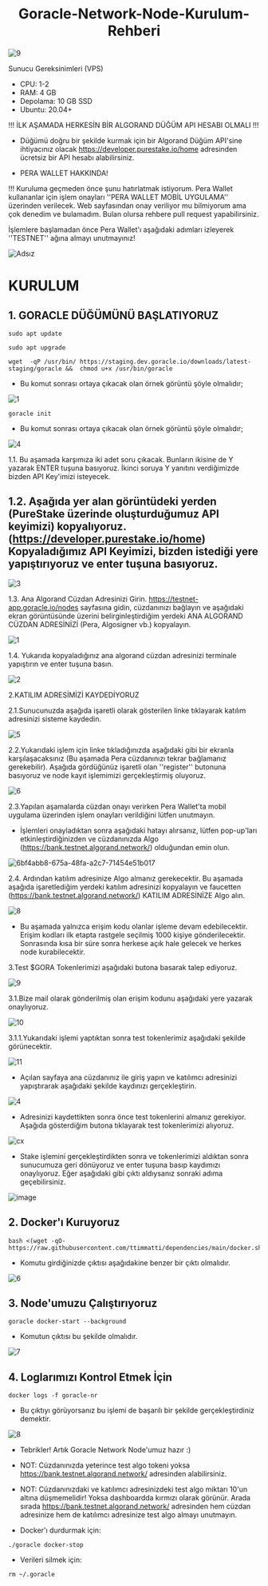 <h1 align="center"> Goracle-Network-Node-Kurulum-Rehberi </h1>

![9](https://user-images.githubusercontent.com/98269269/224926668-6981427e-56d4-4d2a-9df6-e8ff8e134246.png)

Sunucu Gereksinimleri (VPS)
- CPU: 1-2
- RAM: 4 GB
- Depolama: 10 GB SSD
- Ubuntu: 20.04+

!!! İLK AŞAMADA HERKESİN BİR ALGORAND DÜĞÜM API HESABI OLMALI !!!

- Düğümü doğru bir şekilde kurmak için bir Algorand Düğüm API'sine ihtiyacınız olacak
https://developer.purestake.io/home adresinden ücretsiz bir API hesabı alabilirsiniz.

- PERA WALLET HAKKINDA!

!!! Kuruluma geçmeden önce şunu hatırlatmak istiyorum. Pera Wallet kullananlar için işlem onayları ''PERA WALLET MOBİL UYGULAMA'' üzerinden verilecek. Web sayfasından onay veriliyor mu bilmiyorum ama çok denedim ve bulamadım. Bulan olursa rehbere pull request yapabilirsiniz.

İşlemlere başlamadan önce Pera Wallet'ı aşağıdaki adımları izleyerek ''TESTNET'' ağına almayı unutmayınız!

![Adsız](https://user-images.githubusercontent.com/98269269/225688767-12f10e7b-9d1c-4083-95d0-b34ae9c59088.png)


# KURULUM

## 1. GORACLE DÜĞÜMÜNÜ BAŞLATIYORUZ
```
sudo apt update 
```
```
sudo apt upgrade
```

```
wget  -qP /usr/bin/ https://staging.dev.goracle.io/downloads/latest-staging/goracle &&  chmod u+x /usr/bin/goracle
```
- Bu komut sonrası ortaya çıkacak olan örnek görüntü şöyle olmalıdır;

![1](https://user-images.githubusercontent.com/98269269/224921641-b031d523-6e00-45af-8301-b596f796be54.png)

```
goracle init
```

- Bu komut sonrası ortaya çıkacak olan örnek görüntü şöyle olmalıdır;

![4](https://user-images.githubusercontent.com/98269269/226686230-fd82373f-fdc5-48aa-aca5-5438fa83850a.png)

1.1. Bu aşamada karşımıza iki adet soru çıkacak. Bunların ikisine de Y yazarak ENTER tuşuna basıyoruz. İkinci soruya Y yanıtını verdiğimizde bizden API Key'imizi isteyecek. 

## 1.2. Aşağıda yer alan görüntüdeki yerden (PureStake üzerinde oluşturduğumuz API keyimizi) kopyalıyoruz. (https://developer.purestake.io/home) Kopyaladığımız API Keyimizi, bizden istediği yere yapıştırıyoruz ve enter tuşuna basıyoruz.

![3](https://user-images.githubusercontent.com/98269269/224922901-2de5deea-549d-48d2-bbbc-ea4400952a64.png)

1.3. Ana Algorand Cüzdan Adresinizi Girin. https://testnet-app.goracle.io/nodes sayfasına gidin, cüzdanınızı bağlayın ve aşağıdaki ekran görüntüsünde üzerini belirginleştirdiğim yerdeki ANA ALGORAND CÜZDAN ADRESİNİZİ (Pera, Algosigner vb.) kopyalayın.

![1](https://user-images.githubusercontent.com/98269269/226684510-92b834ba-d963-4ddd-b22a-22aa12e62ddc.png)

1.4. Yukarıda kopyaladığınız ana algorand  cüzdan adresinizi terminale yapıştırın ve enter tuşuna basın.

![2](https://user-images.githubusercontent.com/98269269/226685577-9fe76cf5-b95b-4424-ac25-cceabcf0115c.png)


2.KATILIM ADRESİMİZİ KAYDEDİYORUZ

2.1.Sunucunuzda aşağıda işaretli olarak gösterilen linke tıklayarak katılım adresinizi sisteme kaydedin.

![5](https://user-images.githubusercontent.com/98269269/226687000-00f404c7-51a8-4da6-9723-7308301a2f1f.png)

2.2.Yukarıdaki işlem için linke tıkladığınızda aşağıdaki gibi bir ekranla karşılaşacaksınız (Bu aşamada Pera cüzdanınızı tekrar bağlamanız gerekebilir). Aşağıda gördüğünüz işaretli olan ''register'' butonuna basıyoruz ve node kayıt işlemimizi gerçekleştirmiş oluyoruz.

![6](https://user-images.githubusercontent.com/98269269/226687441-cc0a7907-d358-46dc-9a9f-6155dd553ae6.png)

2.3.Yapılan aşamalarda cüzdan onayı verirken Pera Wallet'ta mobil uygulama üzerinden işlem onayları verildiğini lütfen unutmayın.

- İşlemleri onayladıktan sonra aşağıdaki hatayı alırsanız, lütfen pop-up'ları etkinleştirdiğinizden ve cüzdanınızda Algo (https://bank.testnet.algorand.network/) olduğundan emin olun.

![6bf4abb8-675a-48fa-a2c7-71454e51b017](https://user-images.githubusercontent.com/98269269/226689706-22ed3a67-8cd6-4d7e-8726-f8e54ea46b02.png)

2.4. Ardından katılım adresinize Algo almanız gerekecektir. Bu aşamada aşağıda işaretlediğim yerdeki katılım adresinizi kopyalayın ve faucetten (https://bank.testnet.algorand.network/) KATILIM ADRESİNİZE Algo alın.

![8](https://user-images.githubusercontent.com/98269269/226690642-d815273f-53fa-4395-91de-24e4b87b21a5.png)

- Bu aşamada yalnızca erişim kodu olanlar işleme devam edebilecektir. Erişim kodları ilk etapta rastgele seçilmiş 1000 kişiye gönderilecektir. Sonrasında kısa bir süre sonra herkese açık hale gelecek ve herkes node kurabilecektir.

3.Test $GORA Tokenlerimizi aşağıdaki butona basarak talep ediyoruz.

![9](https://user-images.githubusercontent.com/98269269/226693585-5112bc0f-890a-4db1-a3ab-c1908303945b.png)

3.1.Bize mail olarak gönderilmiş olan erişim kodunu aşağıdaki yere yazarak onaylıyoruz.

![10](https://user-images.githubusercontent.com/98269269/226693795-1f921bdf-7c81-4bd6-9118-36699a8af608.png)

3.1.1.Yukarıdaki işlemi yaptıktan sonra test tokenlerimiz aşağıdaki şekilde görünecektir.

![11](https://user-images.githubusercontent.com/98269269/226693963-8499a879-acef-4b05-8bb5-65297b0d521c.png)



- Açılan sayfaya ana cüzdanınız ile giriş yapın ve katılımcı adresinizi yapıştırarak aşağıdaki şekilde kaydınızı gerçekleştirin.

![4](https://user-images.githubusercontent.com/98269269/224924150-acc85d50-36b0-45ba-aa2a-eaf0c6124807.png)

- Adresinizi kaydettikten sonra önce test tokenlerini almanız gerekiyor. Aşağıda gösterdiğim butona tıklayarak test tokenlerimizi alıyoruz.

![cx](https://user-images.githubusercontent.com/98269269/225569906-5d431c02-7497-490a-a153-12cff5950ebc.png)





- Stake işlemini gerçekleştirdikten sonra ve tokenlerimizi aldıktan sonra sunucumuza geri dönüyoruz ve enter tuşuna basıp kaydımızı onaylıyoruz. Eğer aşağıdaki gibi çıktı aldıysanız sonraki adıma geçebilirsiniz.

![image](https://user-images.githubusercontent.com/76253089/225603716-7a66a8ce-5928-4236-96ba-e05724e9c4cd.png)

## 2. Docker'ı Kuruyoruz

```
bash <(wget -qO- https://raw.githubusercontent.com/ttimmatti/dependencies/main/docker.sh)
```

- Komutu girdiğinizde çıktısı aşağıdakine benzer bir çıktı olmalıdır.

![6](https://user-images.githubusercontent.com/98269269/224924900-8d013feb-2bae-4565-84bb-a1f4ca2faaab.png)

## 3. Node'umuzu Çalıştırıyoruz

```
goracle docker-start --background
```
- Komutun çıktısı bu şekilde olmalıdır.

![7](https://user-images.githubusercontent.com/98269269/224925319-e099360c-a770-4e88-991c-7d173bfb47c8.png)

## 4. Loglarımızı Kontrol Etmek İçin

```
docker logs -f goracle-nr
```
- Bu çıktıyı görüyorsanız bu işlemi de başarılı bir şekilde gerçekleştirdiniz demektir.

![8](https://user-images.githubusercontent.com/98269269/224925594-b243555f-1641-4ccd-9605-db95591e5447.png)

- Tebrikler! Artık Goracle Network Node'umuz hazır :)

- NOT: Cüzdanınızda yeterince test algo tokeni yoksa https://bank.testnet.algorand.network/ adresinden alabilirsiniz. 

- NOT: Cüzdanınızdaki ve katılımcı adresinizdeki test algo miktarı 10'un altına düşmemelidir! Yoksa dashboardda kırmızı olarak görünür. Arada sırada https://bank.testnet.algorand.network/ adresinden hem cüzdan adresinize hem de katılımcı adresinize test algo almayı unutmayın.

- Docker'ı durdurmak için:

```
./goracle docker-stop
```

- Verileri silmek için:

```
rm ~/.goracle
```


